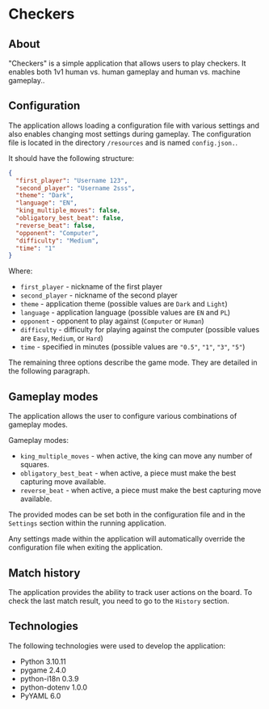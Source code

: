 # Checkers

## About
"Checkers" is a simple application that allows users to play checkers. It enables both 1v1 human vs. human gameplay and human vs. machine gameplay..

## Configuration
The application allows loading a configuration file with various settings and also enables changing most settings during gameplay. The configuration file is located in the directory ``/resources`` and is named ``config.json.``.


It should have the following structure:
```json
{
  "first_player": "Username 123",
  "second_player": "Username 2sss",
  "theme": "Dark",
  "language": "EN",
  "king_multiple_moves": false,
  "obligatory_best_beat": false,
  "reverse_beat": false,
  "opponent": "Computer",
  "difficulty": "Medium",
  "time": "1"
}
```
Where:
 - ``first_player`` - nickname of the first player
 - ``second_player`` - nickname of the second player
 - ``theme`` - application theme (possible values are ``Dark`` and `Light`)
 - ``language`` - application language (possible values are ``EN`` and ``PL``)
 - ``opponent`` -  opponent to play against (`Computer` or `Human`)
 - ``difficulty`` - difficulty for playing against the computer (possible values are `Easy`, `Medium`, or `Hard`)
 - ``time`` -  specified in minutes (possible values are `"0.5"`, `"1"`, `"3"`, `"5"`)

The remaining three options describe the game mode. They are detailed in the following paragraph.

## Gameplay modes
The application allows the user to configure various combinations of gameplay modes.

Gameplay modes:
 - `king_multiple_moves` -  when active, the king can move any number of squares.
 - `obligatory_best_beat` -  when active, a piece must make the best capturing move available.
 - `reverse_beat` -  when active, a piece must make the best capturing move available.

The provided modes can be set both in the configuration file and in the `Settings` section within the running application.

Any settings made within the application will automatically override the configuration file when exiting the application.

## Match history

The application provides the ability to track user actions on the board. To check the last match result, you need to go to the `History` section.

## Technologies
The following technologies were used to develop the application:
 - Python 3.10.11
 - pygame 2.4.0
 - python-i18n 0.3.9
 - python-dotenv 1.0.0
 - PyYAML 6.0

